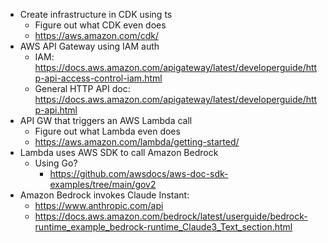 - Create infrastructure in CDK using ts
    + Figure out what CDK even does
    + https://aws.amazon.com/cdk/
- AWS API Gateway using IAM auth
    + IAM: https://docs.aws.amazon.com/apigateway/latest/developerguide/http-api-access-control-iam.html
    + General HTTP API doc: https://docs.aws.amazon.com/apigateway/latest/developerguide/http-api.html
- API GW that triggers an AWS Lambda call
    + Figure out what Lambda even does
    + https://aws.amazon.com/lambda/getting-started/
- Lambda uses AWS SDK to call Amazon Bedrock
    + Using Go?
        * https://github.com/awsdocs/aws-doc-sdk-examples/tree/main/gov2
- Amazon Bedrock invokes Claude Instant:
    + https://www.anthropic.com/api
    + https://docs.aws.amazon.com/bedrock/latest/userguide/bedrock-runtime_example_bedrock-runtime_Claude3_Text_section.html
